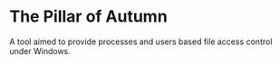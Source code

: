 # The Pillar of Autumn

A tool aimed to provide processes and users based file access control under Windows.
